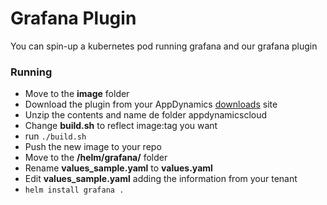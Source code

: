# Grafana Plugin
You can spin-up a kubernetes pod running grafana and our grafana plugin

### Running

* Move to the __image__ folder
* Download the plugin from your AppDynamics  [downloads](https://accounts.appdynamics.com/downloads) site
* Unzip the contents and name de folder appdynamicscloud
* Change __build.sh__ to reflect image:tag you want
* run 
```./build.sh```
* Push the new image to your repo
* Move to the __/helm/grafana/__ folder
* Rename __values_sample.yaml__ to __values.yaml__
* Edit __values_sample.yaml__ adding the information from your tenant
* ```helm install grafana .```



